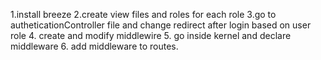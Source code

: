1.install breeze
2.create view files and roles for each role
3.go to autheticationController file and change redirect after login based on user role
4. create and modify middlewire
5.
go inside kernel and  declare middleware
6. add middleware to routes.